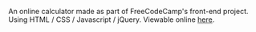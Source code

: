 An online calculator made as part of FreeCodeCamp's front-end project. Using HTML / CSS / Javascript / jQuery. Viewable online [here](https://thisisned.github.io/calculator/). 